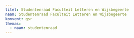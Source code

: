 ```yaml
---
titel: Studentenraad Faculteit Letteren en Wijsbegeerte
naam: Studentenraad Faculteit Letteren en Wijsbegeerte
konvent: gsr
themas:
  - naam: studentenraad
---
```

